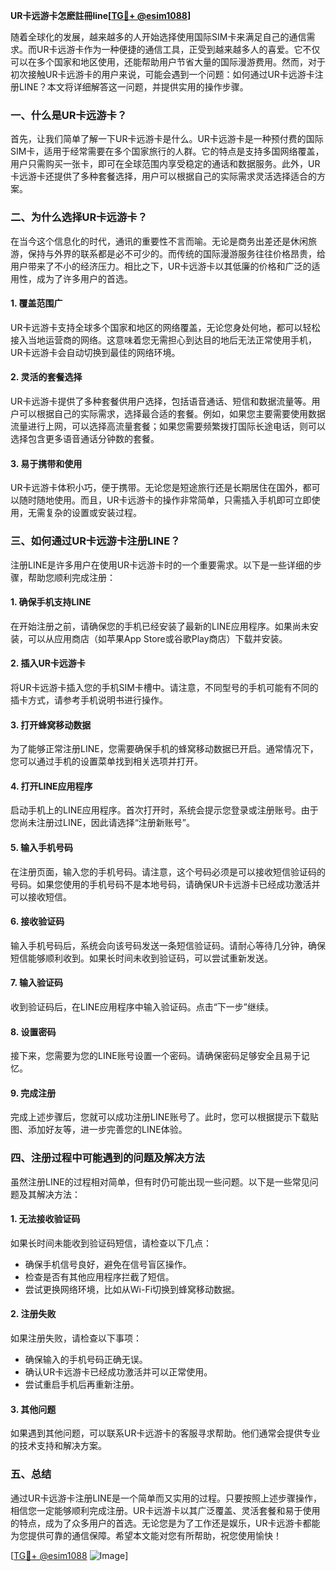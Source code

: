 **UR卡远游卡怎麽註冊line[[TG💪+ @esim1088](https://t.me/s/esim1088)]**

随着全球化的发展，越来越多的人开始选择使用国际SIM卡来满足自己的通信需求。而UR卡远游卡作为一种便捷的通信工具，正受到越来越多人的喜爱。它不仅可以在多个国家和地区使用，还能帮助用户节省大量的国际漫游费用。然而，对于初次接触UR卡远游卡的用户来说，可能会遇到一个问题：如何通过UR卡远游卡注册LINE？本文将详细解答这一问题，并提供实用的操作步骤。

### 一、什么是UR卡远游卡？

首先，让我们简单了解一下UR卡远游卡是什么。UR卡远游卡是一种预付费的国际SIM卡，适用于经常需要在多个国家旅行的人群。它的特点是支持多国网络覆盖，用户只需购买一张卡，即可在全球范围内享受稳定的通话和数据服务。此外，UR卡远游卡还提供了多种套餐选择，用户可以根据自己的实际需求灵活选择适合的方案。

### 二、为什么选择UR卡远游卡？

在当今这个信息化的时代，通讯的重要性不言而喻。无论是商务出差还是休闲旅游，保持与外界的联系都是必不可少的。而传统的国际漫游服务往往价格昂贵，给用户带来了不小的经济压力。相比之下，UR卡远游卡以其低廉的价格和广泛的适用性，成为了许多用户的首选。

#### 1. 覆盖范围广

UR卡远游卡支持全球多个国家和地区的网络覆盖，无论您身处何地，都可以轻松接入当地运营商的网络。这意味着您无需担心到达目的地后无法正常使用手机，UR卡远游卡会自动切换到最佳的网络环境。

#### 2. 灵活的套餐选择

UR卡远游卡提供了多种套餐供用户选择，包括语音通话、短信和数据流量等。用户可以根据自己的实际需求，选择最合适的套餐。例如，如果您主要需要使用数据流量进行上网，可以选择高流量套餐；如果您需要频繁拨打国际长途电话，则可以选择包含更多语音通话分钟数的套餐。

#### 3. 易于携带和使用

UR卡远游卡体积小巧，便于携带。无论您是短途旅行还是长期居住在国外，都可以随时随地使用。而且，UR卡远游卡的操作非常简单，只需插入手机即可立即使用，无需复杂的设置或安装过程。

### 三、如何通过UR卡远游卡注册LINE？

注册LINE是许多用户在使用UR卡远游卡时的一个重要需求。以下是一些详细的步骤，帮助您顺利完成注册：

#### 1. 确保手机支持LINE

在开始注册之前，请确保您的手机已经安装了最新的LINE应用程序。如果尚未安装，可以从应用商店（如苹果App Store或谷歌Play商店）下载并安装。

#### 2. 插入UR卡远游卡

将UR卡远游卡插入您的手机SIM卡槽中。请注意，不同型号的手机可能有不同的插卡方式，请参考手机说明书进行操作。

#### 3. 打开蜂窝移动数据

为了能够正常注册LINE，您需要确保手机的蜂窝移动数据已开启。通常情况下，您可以通过手机的设置菜单找到相关选项并打开。

#### 4. 打开LINE应用程序

启动手机上的LINE应用程序。首次打开时，系统会提示您登录或注册账号。由于您尚未注册过LINE，因此请选择“注册新账号”。

#### 5. 输入手机号码

在注册页面，输入您的手机号码。请注意，这个号码必须是可以接收短信验证码的号码。如果您使用的手机号码不是本地号码，请确保UR卡远游卡已经成功激活并可以接收短信。

#### 6. 接收验证码

输入手机号码后，系统会向该号码发送一条短信验证码。请耐心等待几分钟，确保短信能够顺利收到。如果长时间未收到验证码，可以尝试重新发送。

#### 7. 输入验证码

收到验证码后，在LINE应用程序中输入验证码。点击“下一步”继续。

#### 8. 设置密码

接下来，您需要为您的LINE账号设置一个密码。请确保密码足够安全且易于记忆。

#### 9. 完成注册

完成上述步骤后，您就可以成功注册LINE账号了。此时，您可以根据提示下载贴图、添加好友等，进一步完善您的LINE体验。

### 四、注册过程中可能遇到的问题及解决方法

虽然注册LINE的过程相对简单，但有时仍可能出现一些问题。以下是一些常见问题及其解决方法：

#### 1. 无法接收验证码

如果长时间未能收到验证码短信，请检查以下几点：
- 确保手机信号良好，避免在信号盲区操作。
- 检查是否有其他应用程序拦截了短信。
- 尝试更换网络环境，比如从Wi-Fi切换到蜂窝移动数据。

#### 2. 注册失败

如果注册失败，请检查以下事项：
- 确保输入的手机号码正确无误。
- 确认UR卡远游卡已经成功激活并可以正常使用。
- 尝试重启手机后再重新注册。

#### 3. 其他问题

如果遇到其他问题，可以联系UR卡远游卡的客服寻求帮助。他们通常会提供专业的技术支持和解决方案。

### 五、总结

通过UR卡远游卡注册LINE是一个简单而又实用的过程。只要按照上述步骤操作，相信您一定能够顺利完成注册。UR卡远游卡以其广泛覆盖、灵活套餐和易于使用的特点，成为了众多用户的首选。无论您是为了工作还是娱乐，UR卡远游卡都能为您提供可靠的通信保障。希望本文能对您有所帮助，祝您使用愉快！

[[TG💪+ @esim1088](https://t.me/s/esim1088) ![Image](https://i.postimg.cc/4NQfJmqS/Snipaste-2025-05-13-00-14-12.png)]